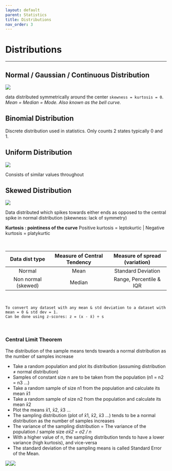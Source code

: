 ```yaml
---
layout: default
parent: Statistics
title: Distributions
nav_order: 3
---
```




# Distributions
___

## Normal / Gaussian / Continuous Distribution

![]("../assets/images/distribution-normal.jpg")

data distributed symmetrically around the center `skewness = kurtosis = 0`. <br>
_Mean = Median = Mode. Also known as the bell curve._

## Binomial Distribution

Discrete distribution used in statistics. Only counts 2 states typically 0 and 1.

## Uniform Distribution

![]("assets/images/distribution-uniform.jpg")

Consists of similar values throughout

## Skewed Distribution

![]("//assets/images/distribution-skewed.jpg")

Data distributed which spikes towards either ends as opposed to the central spike in normal distribution (skewness: lack of symmetry)



**Kurtosis : pointiness of the curve**
Positive kurtosis = leptokurtic | Negative kurtosis = platykurtic

&nbsp;


Data dist type | Measure of Central Tendency | Measure of spread (variation)
 :---: | :---: | :---:
Normal | Mean | Standard Deviation
Non normal (skewed) | Median | Range, Percentile & IQR

&nbsp;

```
To convert any dataset with any mean & std deviation to a dataset with mean = 0 & std dev = 1.  
Can be done using z-scores: z = (x - x̄) ÷ s
```

&nbsp;

### Central Limit Theorem

The distribution of the sample means tends towards a normal distribution as the number of samples increase

-   Take a random population and plot its distribution (assuming distribution ≠ normal distribution)
-   Samples of constant size n are to be taken from the population (n1 = n2 = n3 …)
-   Take a random sample of size n1 from the population and calculate its mean x̄1
-   Take a random sample of size n2 from the population and calculate its mean x̄2
-   Plot the means x̄1, x̄2, x̄3 …
-   The sampling distribution (plot of x̄1, x̄2, x̄3 …) tends to be a normal distribution as the number of samples increases
-   The variance of the sampling distribution = The variance of the population / sample size _σx̄2 = σ2 / n_
-   With a higher value of n, the sampling distribution tends to have a lower variance (high kurtosis), and vice-versa
-   The standard deviation of the sampling means is called Standard Error of the Mean.

![](https://lh3.googleusercontent.com/eH7u73SOU6FMMOTbdRfx2JqdESutPfl8ClVYTkk4KLO5_Aq5fP0QvVd4ViWDEZ6rqpIZehKkfa4kAwbN_aM5WnLRPl8N0odC1372kNU5_TokNNaLnHQHOp4pXQbQ1TkjAFpyph8l)![](https://lh3.googleusercontent.com/lIGbfcym_m1t1UMDYmKHJTwxDaBdlKUecB6o0RQ5amQ0lT6VuJAnDjJAoB-SaFQNssE9aPRHJw7_Qt4DgMOsjYfzuhFa3uqiKK5WVLlbcRckudz90njAj4JM0t7E1HY1RSrp8PeN)
